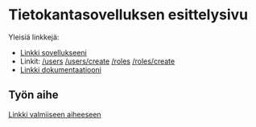 ﻿# Tietokantasovelluksen esittelysivu

Yleisiä linkkejä:

* [Linkki sovellukseeni](https://hospital-schedule.herokuapp.com/)
* Linkit: [/users](https://hospital-schedule.herokuapp.com/users) [/users/create](https://hospital-schedule.herokuapp.com/users/create) [/roles](https://hospital-schedule.herokuapp.com/roles) [/roles/create](https://hospital-schedule.herokuapp.com/roles/create)
* [Linkki dokumentaatiooni](doc/dokumentaatio.pdf)

## Työn aihe

[Linkki valmiiseen aiheeseen](http://advancedkittenry.github.io/suunnittelu_ja_tyoymparisto/aiheet/Laakariaseman_tyovuorolista.html) 
